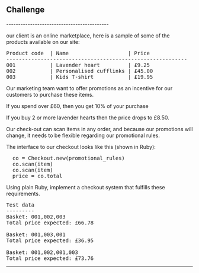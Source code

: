 ## Challenge

<div>
-------------------------------------------
<p>our client is an online marketplace, here is a sample of some of the products available on our site:</p>

<pre>
Product code  | Name                   | Price
----------------------------------------------------------
001           | Lavender heart         | £9.25
002           | Personalised cufflinks | £45.00
003           | Kids T-shirt           | £19.95
</pre>

<p>Our marketing team want to offer promotions as an incentive for our customers to purchase these items.</p>

<p>If you spend over £60, then you get 10% of your purchase<p>
<p>If you buy 2 or more lavender hearts then the price drops to £8.50.</p>

<p>Our check-out can scan items in any order, and because our promotions will change, it needs to be flexible regarding our promotional rules.</p>

<p>The interface to our checkout looks like this (shown in Ruby):</p>

<pre>
  co = Checkout.new(promotional_rules)
  co.scan(item)
  co.scan(item)
  price = co.total
</pre>

<p>Using plain Ruby, implement a checkout system that fulfills these requirements.</p>

<pre>
Test data
---------
Basket: 001,002,003
Total price expected: £66.78

Basket: 001,003,001
Total price expected: £36.95

Basket: 001,002,001,003
Total price expected: £73.76
</pre>
--------------------------------------------
</div>
